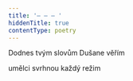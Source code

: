 ```yaml
---
title: '– – – '
hiddenTitle: true
contentType: poetry
---
```


<section>

Dodnes tvým slovům Dušane věřím

umělci svrhnou každý režim

</section>
